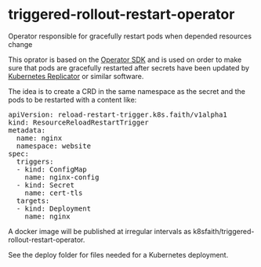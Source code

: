 # triggered-rollout-restart-operator
Operator responsible for gracefully restart pods when depended resources change

This oprator is based on the [Operator SDK](https://github.com/operator-framework/operator-sdk) and is used on order to make sure that pods are gracefully restarted after secrets have been updated by [Kubernetes Replicator](https://github.com/mittwald/kubernetes-replicator) or similar software.

The idea is to create a CRD in the same namespace as the secret and the pods to be restarted with a content like:
<pre>
apiVersion: reload-restart-trigger.k8s.faith/v1alpha1
kind: ResourceReloadRestartTrigger
metadata:
  name: nginx
  namespace: website
spec:
  triggers:
  - kind: ConfigMap
    name: nginx-config
  - kind: Secret
    name: cert-tls
  targets:
  - kind: Deployment
    name: nginx
</pre>

A docker image will be published at irregular intervals as k8sfaith/triggered-rollout-restart-operator.

See the deploy folder for files needed for a Kubernetes deployment.
